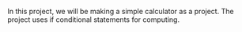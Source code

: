 In this project, we will be making a simple calculator as a project.
The project uses if conditional statements for computing.
